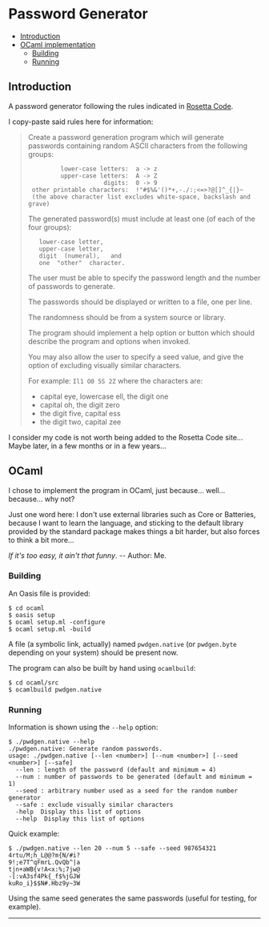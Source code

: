 Password Generator
==================

 - [Introduction](#introduction)
 - [OCaml implementation](#ocaml-implementation)
   - [Building](#building)
   - [Running](#running)

## Introduction

A password generator following the rules indicated in [Rosetta Code](http://rosettacode.org/wiki/Password_generator).

I copy-paste said rules here for information:

> Create a password generation program which will generate passwords containing random ASCII characters from the following groups:
> ```
>          lower-case letters:  a -> z
>          upper-case letters:  A -> Z
>                      digits:  0 -> 9
>  other printable characters:  !"#$%&'()*+,-./:;<=>?@[]^_{|}~ 
>  (the above character list excludes white-space, backslash and grave) 
> ```
> 
> The generated password(s) must include   at least one   (of each of the four groups):
> ```
>    lower-case letter, 
>    upper-case letter,
>    digit  (numeral),   and 
>    one  "other"  character. 
> ```
> 
> The user must be able to specify the password length and the number of passwords to generate.
> 
> The passwords should be displayed or written to a file, one per line.
> 
> The randomness should be from a system source or library.
> 
> The program should implement a help option or button which should describe the program and options when invoked.
> 
> You may also allow the user to specify a seed value, and give the option of excluding visually similar characters.
> 
> For example: `Il1 O0 5S 2Z` where the characters are:
> 
>  - capital eye, lowercase ell, the digit one
>  - capital oh, the digit zero
>  - the digit five, capital ess
>  - the digit two, capital zee

I consider my code is not worth being added to the Rosetta Code site... Maybe later, in a few months or in a few years...


## OCaml
I chose to implement the program in OCaml, just because... well... because... why not?

Just one word here: I don't use external libraries such as Core or Batteries, because I want to learn the language, and sticking to the default library provided by the standard package makes things a bit harder, but also forces to think a bit more...

_If it's too easy, it ain't that funny_. -- Author: Me. 

### Building
An Oasis file is provided:
```
$ cd ocaml
$ oasis setup
$ ocaml setup.ml -configure
$ ocaml setup.ml -build
```
A file (a symbolic link, actually) named `pwdgen.native` (or `pwdgen.byte` depending on your system) should be present now.

The program can also be built by hand using `ocamlbuild`:
```
$ cd ocaml/src
$ ocamlbuild pwdgen.native
```

### Running
Information is shown using the `--help` option:
```
$ ./pwdgen.native --help
./pwdgen.native: Generate random passwords.
usage: ./pwdgen.native [--len <number>] [--num <number>] [--seed <number>] [--safe]
  --len : length of the password (default and minimum = 4)
  --num : number of passwords to be generated (default and minimum = 1)
  --seed : arbitrary number used as a seed for the random number generator
  --safe : exclude visually similar characters
  -help  Display this list of options
  --help  Display this list of options
```

Quick example:
```
$ ./pwdgen.native --len 20 --num 5 --safe --seed 987654321
4rtu/M;h_L@@?m{N/#i?
9!;e7T^qFmrL.QvQb^|a
tjn+aWB{v!A<x:%;7jw@
-[:vA3sf4Pk{_f$%jGJW
kuRo_i}$$N#.Hbz9y~3W
```
Using the same seed generates the same passwords (useful for testing, for example).

---
